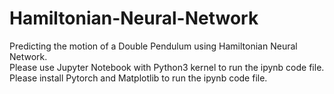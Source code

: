 # Hamiltonian-Neural-Network
Predicting the motion of a Double Pendulum using Hamiltonian Neural Network.<br>
Please use Jupyter Notebook with Python3 kernel to run the ipynb code file.<br>
Please install Pytorch and Matplotlib to run the ipynb code file.<br>

